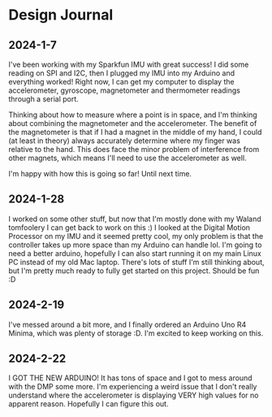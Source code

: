 # Design Journal

## 2024-1-7
I've been working with my Sparkfun IMU with great success! I did some reading on SPI and I2C, then I plugged my IMU into my Arduino and everything worked! Right now, I can get my computer to display the accelerometer, gyroscope, magnetometer and thermometer readings through a serial port.

Thinking about how to measure where a point is in space, and I'm thinking about combining the magnetometer and the accelerometer. The benefit of the magnetometer is that if I had a magnet in the middle of my hand, I could (at least in theory) always accurately determine where my finger was relative to the hand. This does face the minor problem of interference from other magnets, which means I'll need to use the accelerometer as well.

I'm  happy with how this is going so far! Until next time.

## 2024-1-28
I worked on some other stuff, but now that I'm mostly done with my Waland tomfoolery I can get back to work on this :) I looked at the Digital Motion Processor on my IMU and it seemed pretty cool, my only problem is that the controller takes up more space than my Arduino can handle lol. I'm going to need a better arduino, hopefully I can also start running it on my main Linux PC instead of my old Mac laptop. There's lots of stuff I'm still thinking about, but I'm pretty much ready to fully get started on this project. Should be fun :D

## 2024-2-19
I've messed around a bit more, and I finally ordered an Arduino Uno R4 Minima, which was plenty of storage :D. I'm excited to keep working on this.

## 2024-2-22
I GOT THE NEW ARDUINO! It has tons of space and I got to mess around with the DMP some more. I'm experiencing a weird issue that I don't really understand where the accelerometer is displaying VERY high values for no apparent reason. Hopefully I can figure this out.
